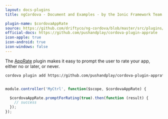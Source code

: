 ```yaml
---
layout: docs-plugins
title: ngCordova - Document and Examples - by the Ionic Framework Team

plugin-name: $cordovaAppRate
source: https://github.com/driftyco/ng-cordova/blob/master/src/plugins/appRate.js
official-docs: https://github.com/pushandplay/cordova-plugin-apprate
icon-apple: true
icon-android: true
icon-windows: false
---
```


The [AppRate](https://github.com/pushandplay/cordova-plugin-apprate) plugin makes it easy to prompt the user to rate your app, either no or later, or never.


```bash
cordova plugin add https://github.com/pushandplay/cordova-plugin-apprate.git
```


```javascript

module.controller('MyCtrl', function($scope, $cordovaAppRate) {

  $cordovaAppRate.promptForRating(true).then(function (result) {
    // success
  });
});
```
